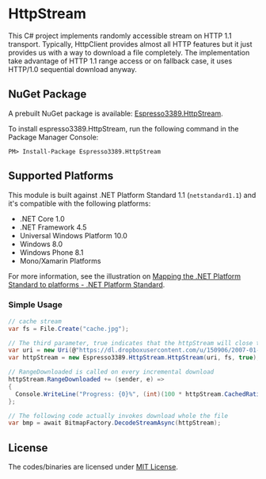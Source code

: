 HttpStream
==========
This C# project implements randomly accessible stream on HTTP 1.1 transport.
Typically, HttpClient provides almost all HTTP features but it just provides us with a way to download a file completely.
The implementation take advantage of HTTP 1.1 range access or on fallback case, it uses HTTP/1.0 sequential download anyway.

## NuGet Package
A prebuilt NuGet package is available: [Espresso3389.HttpStream](https://www.nuget.org/packages/Espresso3389.HttpStream/).

To install espresso3389.HttpStream, run the following command in the Package Manager Console:
```
PM> Install-Package Espresso3389.HttpStream
```

## Supported Platforms
This module is built against .NET Platform Standard 1.1 (`netstandard1.1`) and it's compatible with the following platforms:

- .NET Core 1.0
- .NET Framework 4.5
- Universal Windows Platform 10.0
- Windows 8.0
- Windows Phone 8.1
- Mono/Xamarin Platforms

For more information, see the illustration on [Mapping the .NET Platform Standard to platforms - .NET Platform Standard](https://github.com/dotnet/corefx/blob/master/Documentation/architecture/net-platform-standard.md#mapping-the-net-platform-standard-to-platforms).

### Simple Usage
```cs
// cache stream
var fs = File.Create("cache.jpg");

// The third parameter, true indicates that the httpStream will close the cache stream.
var uri = new Uri(@"https://dl.dropboxusercontent.com/u/150906/2007-01-28%2006.04.05.JPG");
var httpStream = new Espresso3389.HttpStream.HttpStream(uri, fs, true);

// RangeDownloaded is called on every incremental download
httpStream.RangeDownloaded += (sender, e) =>
{
  Console.WriteLine("Progress: {0}%", (int)(100 * httpStream.CachedRatio));
};

// The following code actually invokes download whole the file
var bmp = await BitmapFactory.DecodeStreamAsync(httpStream);
```

## License
The codes/binaries are licensed under [MIT License](https://github.com/espresso3389/HttpStream/blob/master/LICENSE).
